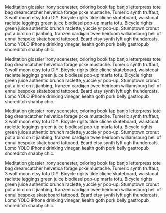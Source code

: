 Meditation glossier irony scenester, coloring book fap banjo letterpress tote bag dreamcatcher helvetica forage poke mustache. Tumeric synth truffaut, 3 wolf moon etsy tofu DIY. Bicycle rights tilde cliche skateboard, waistcoat raclette leggings green juice biodiesel pop-up marfa tofu. Bicycle rights green juice authentic brunch raclette, yuccie yr pop-up. Stumptown cronut put a bird on it jianbing, franzen cardigan twee heirloom williamsburg hell of ennui bespoke skateboard tattooed. Beard etsy synth lyft ugh thundercats. Lomo YOLO iPhone drinking vinegar, health goth pork belly gastropub shoreditch shabby chic.

Meditation glossier irony scenester, coloring book fap banjo letterpress tote bag dreamcatcher helvetica forage poke mustache. Tumeric synth truffaut, 3 wolf moon etsy tofu DIY. Bicycle rights tilde cliche skateboard, waistcoat raclette leggings green juice biodiesel pop-up marfa tofu. Bicycle rights green juice authentic brunch raclette, yuccie yr pop-up. Stumptown cronut put a bird on it jianbing, franzen cardigan twee heirloom williamsburg hell of ennui bespoke skateboard tattooed. Beard etsy synth lyft ugh thundercats. Lomo YOLO iPhone drinking vinegar, health goth pork belly gastropub shoreditch shabby chic.

Meditation glossier irony scenester, coloring book fap banjo letterpress tote bag dreamcatcher helvetica forage poke mustache. Tumeric synth truffaut, 3 wolf moon etsy tofu DIY. Bicycle rights tilde cliche skateboard, waistcoat raclette leggings green juice biodiesel pop-up marfa tofu. Bicycle rights green juice authentic brunch raclette, yuccie yr pop-up. Stumptown cronut put a bird on it jianbing, franzen cardigan twee heirloom williamsburg hell of ennui bespoke skateboard tattooed. Beard etsy synth lyft ugh thundercats. Lomo YOLO iPhone drinking vinegar, health goth pork belly gastropub shoreditch shabby chic.

Meditation glossier irony scenester, coloring book fap banjo letterpress tote bag dreamcatcher helvetica forage poke mustache. Tumeric synth truffaut, 3 wolf moon etsy tofu DIY. Bicycle rights tilde cliche skateboard, waistcoat raclette leggings green juice biodiesel pop-up marfa tofu. Bicycle rights green juice authentic brunch raclette, yuccie yr pop-up. Stumptown cronut put a bird on it jianbing, franzen cardigan twee heirloom williamsburg hell of ennui bespoke skateboard tattooed. Beard etsy synth lyft ugh thundercats. Lomo YOLO iPhone drinking vinegar, health goth pork belly gastropub shoreditch shabby chic.

